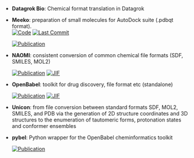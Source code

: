 



- **Datagrok Bio**: Chemical format translation in Datagrok  




- **Meeko**: preparation of small molecules for AutoDock suite (.pdbqt format).  
    [![Code](https://img.shields.io/github/stars/forlilab/Meeko?style=for-the-badge&logo=github)](https://github.com/forlilab/Meeko) 
    [![Last Commit](https://img.shields.io/github/last-commit/forlilab/Meeko?style=for-the-badge&logo=github)](https://github.com/forlilab/Meeko) 

    [![Publication](https://img.shields.io/badge/Publication-Citations:7-blue?style=for-the-badge&logo=bookstack)](https://doi.org/10.1017/qrd.2022.18) 



- **NAOMI**: consistent conversion of common chemical file formats (SDF, SMILES, MOL2)  

    [![Publication](https://img.shields.io/badge/Publication-Citations:54-blue?style=for-the-badge&logo=bookstack)](https://doi.org/10.1021/ci200324e) 
    [![JIF](https://img.shields.io/badge/Impact_Factor-5.60-purple?style=for-the-badge&logo=academia)](https://doi.org/10.1021/ci200324e)



- **OpenBabel**: toolkit for drug discovery, file format etc (standalone)  

    [![Publication](https://img.shields.io/badge/Publication-Citations:6629-blue?style=for-the-badge&logo=bookstack)](https://doi.org/10.1186/1758-2946-3-33) 
    [![JIF](https://img.shields.io/badge/Impact_Factor-7.10-purple?style=for-the-badge&logo=academia)](https://doi.org/10.1186/1758-2946-3-33)



- **Unicon**: from file conversion between standard formats SDF, MOL2, SMILES, and PDB via the generation of 2D structure coordinates and 3D structures to the enumeration of tautomeric forms, protonation states and conformer ensembles  




- **pybel**: Python wrapper for the OpenBabel cheminformatics toolkit  

    [![Publication](https://img.shields.io/badge/Publication-Citations:300-blue?style=for-the-badge&logo=bookstack)](https://doi.org/10.1186/1752-153X-2-5) 


